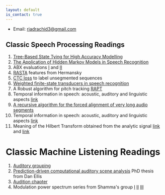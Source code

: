```yaml
---
layout: default
is_contact: true
---
```


* Email: [riadrachid3@gmail.com](mailto:riadrachid3@gmail.com)

<!-- ## Readings

1. [Causality blog article from Michael Nielsen](http://www.michaelnielsen.org/ddi/if-correlation-doesnt-imply-causation-then-what-does/)
2. [Notes on Speech Production models](./speech_production_models) -->

## Classic Speech Processing Readings

1. [Tree-Based State Tying for High Accuracy Modelling](http://www.aclweb.org/anthology/H94-1062)
2. [The Application of Hidden Markov Models in Speech Recognition](https://mi.eng.cam.ac.uk/~mjfg/mjfg_NOW.pdf)
3. ABX evaluations [I](http://thomas.schatz.cogserver.net/wp-content/uploads/2014/10/Schatz2013.pdf) and [II](http://thomas.schatz.cogserver.net/wp-content/uploads/2014/10/Schatz2014.pdf)
4. [RASTA](https://labrosa.ee.columbia.edu/~dpwe/papers/HermM94-rasta.pdf) features from Hermansky
5. [CTC loss](https://www.cs.toronto.edu/~graves/icml_2006.pdf) to label unsegmented sequences
6. [Weighted finite-state transducers in speech recognition](https://cs.nyu.edu/~mohri/pub/csl01.pdf)
7. A Robust algorithm for pitch tracking [RAPT](https://www.ee.columbia.edu/~dpwe/papers/Talkin95-rapt.pdf)
8. Temporal information in speech: acoustic, auditory and linguistic aspects [link](https://pdfs.semanticscholar.org/def5/7f2481ff6f776444d27b9073a1e84b9a2ce8.pdf)
9. [A recursive algorithm for the forced alignment of very long audio segments](https://pdfs.semanticscholar.org/b838/93a5bfd16a15c04dcdd615357599b77a7c1a.pdf)
10. Temporal information in speech: acoustic, auditory and linguistic aspects [link](https://pdfs.semanticscholar.org/def5/7f2481ff6f776444d27b9073a1e84b9a2ce8.pdf)
11. Meaning of the Hilbert Transform obtained from the analytic signal [link](https://en.wikipedia.org/wiki/Analytic_signal) and [link](https://dsp.stackexchange.com/questions/25845/meaning-of-hilbert-transform)

# Classic Machine Listening Readings

1. [Auditory grouping](http://web.mit.edu/hst.723/www/ThemePapers/ASA/Darwin97.pdf)
2. [Prediction-driven computational auditory scene analysis](https://academiccommons.columbia.edu/doi/10.7916/D84J0N13) PhD thesis from Dan Ellis
3. [Audition chapter](https://pdfs.semanticscholar.org/1415/08a6a6400d8b2a9b96c123af44b0384a6183.pdf)
4. Modulation power spectrum series from Shamma's group [I](https://users.cs.northwestern.edu/~pardo/courses/casa/papers/chi_ru_shamma_2005.pdf) [II](https://journals.physiology.org/doi/pdf/10.1152/jn.2001.85.3.1220) [III](https://hearingbrain.org/docs/Mesgarani_phonemes_2008.pdf)
